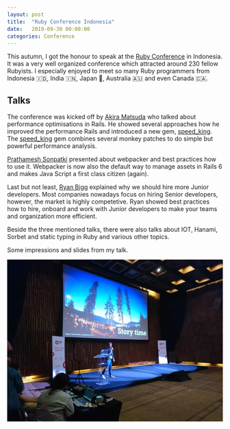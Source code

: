 ```yaml
---
layout: post
title:  "Ruby Conference Indonesia"
date:   2019-09-30 00:00:00
categories: Conference
---
```


This autumn, I got the honour to speak at the [Ruby Conference](https://ruby.id/conf/2019/) in Indonesia.
It was a very well organized conference which attracted around 230 fellow Rubyists.
I especially enjoyed to meet so many Ruby programmers from Indonesia :indonesia:, India :india:, Japan :japan:, Australia :australia: and even Canada :canada:.

## Talks
The conference was kicked off by [Akira Matsuda](https://github.com/amatsuda) who talked about 
performance optimisations in Rails. 
He showed several approaches how he improved the performance Rails and introduced a new gem, [speed_king](https://github.com/amatsuda/speed_king).
The [speed_king](https://github.com/amatsuda/speed_king) gem combines several monkey patches to do simple but powerful performance analysis.

[Prathamesh Sonpatki](https://github.com/prathamesh-sonpatki) presented about webpacker and best practices how to use it. 
Webpacker is now also the default way to manage assets in Rails 6 and makes Java Script a first class citizen (again).

Last but not least, [Ryan Bigg](https://ryanbigg.com/) explained why we should hire more Junior developers.
Most companies nowadays focus on hiring Senior developers, however, the market is highly competetive.
Ryan showed best practices how to hire, onboard and work with Junior developers to make your teams and organization more efficient.

Beside the three mentioned talks, there were also talks about IOT, Hanami, Sorbet and static typing in Ruby and various other topics.

Some impressions and slides from my talk.

<img src="/img/rubyconf-id.jpg" alt="Ruby Conference Indonesia" style="; margin: 0 auto;" class="img-responsive"/>

<script async class="speakerdeck-embed" data-id="2da6a80cd9f847da949451062643d344" data-ratio="1.77777777777778" src="//speakerdeck.com/assets/embed.js"></script>